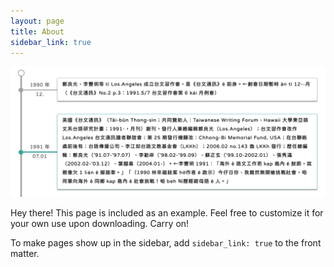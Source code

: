 ```yaml
---
layout: page
title: About
sidebar_link: true
---
```


![年表](/_screenshots/nipio.png?raw=true)

<p class="message">
  Hey there! This page is included as an example. Feel free to customize it
  for your own use upon downloading. Carry on!
</p>

To make pages show up in the sidebar, add `sidebar_link: true` to the front
matter.
